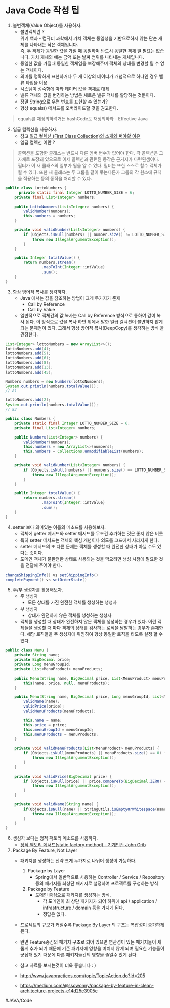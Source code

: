 # Java Code 작성 팁
1. 불변객체(Value Object)를 사용하자.
	* 불변객체란 ?  
	위키 백과 - 컴퓨터 과학에서 가치 객체는 동일성을 기반으로하지 않는 단순 개체를 나타내는 작은 객체입니다.   
	즉, 두 객체가 동일한 값을 가질 때 동일하며 반드시 동일한 객체 일 필요는 없습니다. 가치 개체의 예는 금액 또는 날짜 범위를 나타내는 개체입니다.
	* 동일한 값을 가질때 동일한 객체임을 보장해주며 객체의 상태를 변경할 될 수 없는 객체이다. 
	* 의미를 명확하게 표현하거나 두 개 이상의 데이터가 개념적으로 하나인 경우 밸류 타입을 이용
	* 시스템이 성숙함에 따라 데이터 값을 객체로 대체
	* 밸류 객체의 값을 변경하는 방법은 새로운 밸류 객체를 할당하는 것뿐이다.
	* 정말 String으로 우편 번호를 표현할 수 있는가?
	* 항상 equals() 메서드를 오버라이드할 것을 권고한다.
> equals를 재정의하려거든 hashCode도 재정의하라 - Effective Java


2. 일급 컬렉션을 사용하자. 
	* 참고 [일급 컬렉션 (First Class Collection)의 소개와 써야할 이유](https://jojoldu.tistory.com/412)
	* 일급 컬렉션 이란 ? 
> 콜렉션을 포함한 클래스는 반드시 다른 멤버 변수가 없어야 한다.
각 콜렉션은 그 자체로 포장돼 있으므로 이제 콜렉션과 관련된 동작은 근거지가 마련된셈이다.
필터가 이 새 클래스의 일부가 됨을 알 수 있다.
필터는 또한 스스로 함수 객체가 될 수 있다.
또한 새 클래스는 두 그룹을 같이 묶는다든가 그룹의 각 원소에 규칙을 적용하는 등의 동작을 처리할 수 있다.
```java
public class LottoNumbers {
	  private static final Integer LOTTO_NUMBER_SIZE = 6;
    private final List<Integer> numbers;

    public LottoNumbers(List<Integer> numbers) {
        validNumber(numbers);
        this.numbers = numbers;
    }

    private void validNumber(List<Integer> numbers) {
        if (Objects.isNull(numbers) || number.size() != LOTTO_NUMBER_SIZE) {
            throw new IllegalArgumentException();
        }
    }

    public Integer totalValue() {
        return numbers.stream()
                .mapToInt(Integer::intValue)
                .sum();
    }
}

```
	
3. 항상 방어적 복사를 생각하자.
	* Java 에서는 값을 참조하는 방법이 크게 두가지가 존재
		* Call by Reference
		* Call by Value
	* 일반적으로 객체간의 값 복사는 Call by Reference 방식으로 통하여 값이 복사 된다.
	이 방식으로 값을 복사 하면 위에서 말한 일급 컬렉션이 불변하지 않게 되는 문제점이 있다. 그래서 항상 방어적 복사(DeepCopy)를 생각하는 방식	을 권장한다.
```java
List<Integer> lottoNumbers = new ArrayList<>();
lottoNumbers.add(4);
lottoNumbers.add(5);
lottoNumbers.add(6);
lottoNumbers.add(8);
lottoNumbers.add(13);
lottoNumbers.add(45);

Numbers numbers = new Numbers(lottoNumbers);
System.out.println(numbers.totalValue());
// 81

lottoNumbers.add(2);
System.out.println(numbers.totalValue());
// 83
```
```java
public class Numbers {
    private static final Integer LOTTO_NUMBER_SIZE = 6;
    private final List<Integer> numbers;

    public Numbers(List<Integer> numbers) {
        validNumber(numbers);
        this.numbers = new ArrayList<>(numbers);
        this.numbers = Collections.unmodifiableList(numbers);
    }

    private void validNumber(List<Integer> numbers) {
        if (Objects.isNull(numbers) || numbers.size() == LOTTO_NUMBER_SIZE) {
            throw new IllegalArgumentException();
        }
    }

    public Integer totalValue() {
        return numbers.stream()
                .mapToInt(Integer::intValue)
                .sum();
    }
}
```
4. setter 보다 의미있는 이름의 메소드를 사용해보자.
	* 객체에 getter 메서드와 setter 메서드를 무조건 추가하는 것은 좋지 않은 버릇
	* 특히 setter 메서드는 객체의 핵심 개념이나 의도를 코드에서 사라지게 한다.
	* setter 메서드의 또 다른 문제는 객체를 생성할 때 완전한 상태가 아닐 수도 있다는 것이다.
	* 도메인 객체가 불완전한 상태로 사용되는 것을 막으려면 생성 시점에 필요한 것을 전달해 주어야 한다.

```java
changeShippingInfo() vs setShippingInfo()
completePayment() vs setOrderState()
```
5. 주/부 생성자를 활용해보자.
	* 주 생성자 
		* 모든 상태를 가진 완전한 객체를 생성하는 생성자
	* 부 생성자
		* 상태가 완전하지 않은 객체를 생성하는 생성자 
	* 객체를 생성할 때 상태가 완전하지 않은 객체를 생성하는 경우가 있다.
	이런 객체들을 생성할 때 마다 객체의 상태를 검사하는 로직을 남발하는 경우가 존재한다. 
	해당 로직들을 주 생성자에 위임하여 항상 동일한 로직을 타도록 설정 할 수 있다.
```java
public class Menu {
    private String name;
    private BigDecimal price;
    private Long menuGroupId;
    private List<MenuProduct> menuProducts;

    public Menu(String name, BigDecimal price, List<MenuProduct> menuProducts) {
        this(name, price, null, menuProducts);
    }

    public Menu(String name, BigDecimal price, Long menuGroupId, List<MenuProduct> menuProducts) {
        validName(name);
        validPrice(price);
        validMenuProducts(menuProducts);

        this.name = name;
        this.price = price;
        this.menuGroupId = menuGroupId;
        this.menuProducts = menuProducts;
    }

    private void validMenuProducts(List<MenuProduct> menuProducts) {
        if (Objects.isNull(menuProducts) || menuProducts.size() == 0) {
            throw new IllegalArgumentException();
        }
    }

    private void validPrice(BigDecimal price) {
        if (Objects.isNull(price) || price.compareTo(BigDecimal.ZERO) < 0) {
            throw new IllegalArgumentException();
        }
    }

    private void validName(String name) {
        if(Objects.isNull(name) || StringUtils.isEmptyOrWhitespace(name)) {
            throw new IllegalArgumentException();
        }
    }
}
```
6. 생성자 보다는 정적 팩토리 메소드를 사용하자.
	* [정적 팩토리 메서드(static factory method) - 기계인간 John Grib](https://johngrib.github.io/wiki/static-factory-method-pattern/)
7. Package By Feature, Not Layer
	* 패키지를 생성하는 전략 크게 두가지로 나뉘어 생성이 가능하다.
		1. Package by Layer
			* Spring에서 일반적으로 사용하는 Controller / Service / Repository 등의 패키지를 최상단 패키지로 설정하여 프로젝트를 구성하는 방식
		2. Package by Feature
			* 도메인 중심으로 패키지를 생성하는 방식.
				* 각 도메인이 최 상단 패키지가 되어 하위에 api / application / infrastructure / domain 등을 가지게 된다.
				* 정답은 없다.
	* 프로젝트의 규모가 커질수록 Package By Layer 의 구조는 복잡성이 증가하게 된다. 
	* 반면 Feature중심의 패키지 구조로 되어 있으면 연관성이 있는 패키지들이 새롭게 추가 되기 때문에 기존 패키지에 영향을 미치지 않게 되며
	필요한 기능들이 군집해 있기 때문에 다른 패키지들간의 영향을 줄일수 있게 된다. 

	* 참고 자료를 보시는것이 더욱 좋습니다 : ) 
	* http://www.javapractices.com/topic/TopicAction.do?Id=205
	* https://medium.com/@ssowonny/package-by-feature-in-clean-architecture-projects-e14d25e3905e

#JAVA/Code